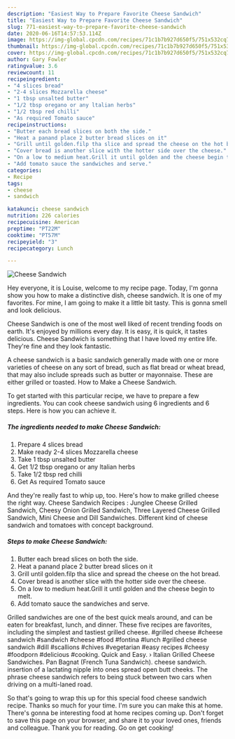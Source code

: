 ```yaml
---
description: "Easiest Way to Prepare Favorite Cheese Sandwich"
title: "Easiest Way to Prepare Favorite Cheese Sandwich"
slug: 771-easiest-way-to-prepare-favorite-cheese-sandwich
date: 2020-06-16T14:57:53.114Z
image: https://img-global.cpcdn.com/recipes/71c1b7b927d650f5/751x532cq70/cheese-sandwich-recipe-main-photo.jpg
thumbnail: https://img-global.cpcdn.com/recipes/71c1b7b927d650f5/751x532cq70/cheese-sandwich-recipe-main-photo.jpg
cover: https://img-global.cpcdn.com/recipes/71c1b7b927d650f5/751x532cq70/cheese-sandwich-recipe-main-photo.jpg
author: Gary Fowler
ratingvalue: 3.6
reviewcount: 11
recipeingredient:
- "4 slices bread"
- "2-4 slices Mozzarella cheese"
- "1 tbsp unsalted butter"
- "1/2 tbsp oregano or any ltalian herbs"
- "1/2 tbsp red chilli"
- "As required Tomato sauce"
recipeinstructions:
- "Butter each bread slices on both the side."
- "Heat a panand place 2 butter bread slices on it"
- "Grill until golden.filp tha slice and spread the cheese on the hot bread."
- "Cover bread is another slice with the hotter side over the cheese."
- "On a low to medium heat.Grill it until golden and the cheese begin to melt."
- "Add tomato sauce the sandwiches and serve."
categories:
- Recipe
tags:
- cheese
- sandwich

katakunci: cheese sandwich 
nutrition: 226 calories
recipecuisine: American
preptime: "PT22M"
cooktime: "PT57M"
recipeyield: "3"
recipecategory: Lunch

---
```



![Cheese Sandwich](https://img-global.cpcdn.com/recipes/71c1b7b927d650f5/751x532cq70/cheese-sandwich-recipe-main-photo.jpg)

Hey everyone, it is Louise, welcome to my recipe page. Today, I'm gonna show you how to make a distinctive dish, cheese sandwich. It is one of my favorites. For mine, I am going to make it a little bit tasty. This is gonna smell and look delicious.

Cheese Sandwich is one of the most well liked of recent trending foods on earth. It's enjoyed by millions every day. It is easy, it is quick, it tastes delicious. Cheese Sandwich is something that I have loved my entire life. They're fine and they look fantastic.

A cheese sandwich is a basic sandwich generally made with one or more varieties of cheese on any sort of bread, such as flat bread or wheat bread, that may also include spreads such as butter or mayonnaise. These are either grilled or toasted. How to Make a Cheese Sandwich.


To get started with this particular recipe, we have to prepare a few ingredients. You can cook cheese sandwich using 6 ingredients and 6 steps. Here is how you can achieve it.

<!--inarticleads1-->

##### The ingredients needed to make Cheese Sandwich:

1. Prepare 4 slices bread
1. Make ready 2-4 slices Mozzarella cheese
1. Take 1 tbsp unsalted butter
1. Get 1/2 tbsp oregano or any ltalian herbs
1. Take 1/2 tbsp red chilli
1. Get As required Tomato sauce


And they&#39;re really fast to whip up, too. Here&#39;s how to make grilled cheese the right way. Cheese Sandwich Recipes : Junglee Cheese Grilled Sandwich, Cheesy Onion Grilled Sandwich, Three Layered Cheese Grilled Sandwich, Mini Cheese and Dill Sandwiches. Different kind of cheese sandwich and tomatoes with concept background. 

<!--inarticleads2-->

##### Steps to make Cheese Sandwich:

1. Butter each bread slices on both the side.
1. Heat a panand place 2 butter bread slices on it
1. Grill until golden.filp tha slice and spread the cheese on the hot bread.
1. Cover bread is another slice with the hotter side over the cheese.
1. On a low to medium heat.Grill it until golden and the cheese begin to melt.
1. Add tomato sauce the sandwiches and serve.


Grilled sandwiches are one of the best quick meals around, and can be eaten for breakfast, lunch, and dinner. These five recipes are favorites, including the simplest and tastiest grilled cheese. #grilled cheese #cheese sandwich #sandwich #cheese #food #fontina #lunch #grilled cheese sandwich #dill #scallions #chives #vegetarian #easy recipes #cheesy #foodporn #delicious #cooking. Quick and Easy. › Italian Grilled Cheese Sandwiches. Pan Bagnat (French Tuna Sandwich). cheese sandwich. insertion of a lactating nipple into ones spread open butt cheeks. The phrase cheese sandwich refers to being stuck between two cars when driving on a multi-laned road. 

So that's going to wrap this up for this special food cheese sandwich recipe. Thanks so much for your time. I'm sure you can make this at home. There's gonna be interesting food at home recipes coming up. Don't forget to save this page on your browser, and share it to your loved ones, friends and colleague. Thank you for reading. Go on get cooking!
